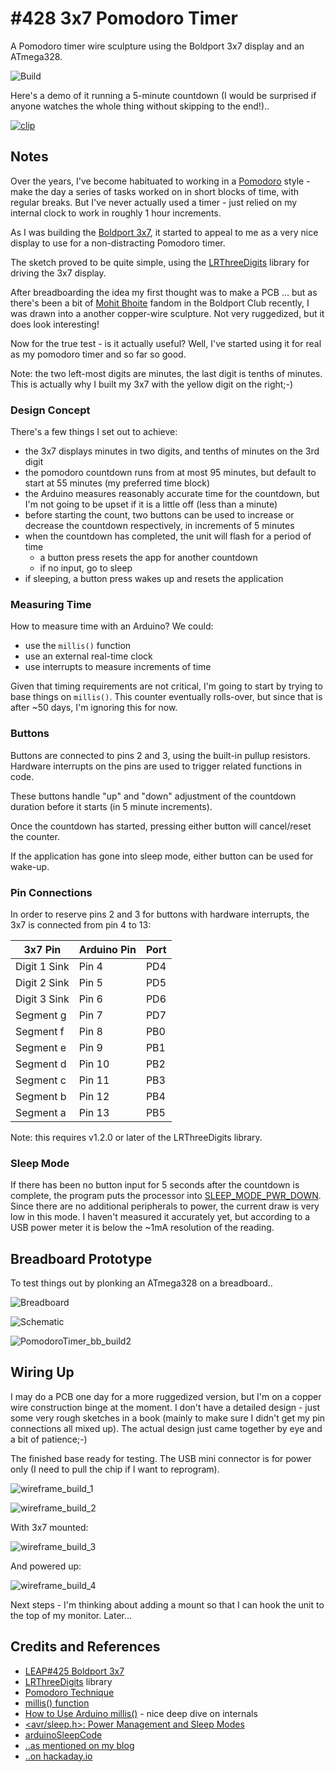 # #428 3x7 Pomodoro Timer

A Pomodoro timer wire sculpture using the Boldport 3x7 display and an ATmega328.

![Build](./assets/PomodoroTimer_build.jpg?raw=true)

Here's a demo of it running a 5-minute countdown (I would be surprised if anyone watches the whole thing without skipping to the end!)..

[![clip](https://img.youtube.com/vi/ZsGqnc2DhiA/0.jpg)](https://www.youtube.com/watch?v=ZsGqnc2DhiA)

## Notes

Over the years, I've become habituated to working in a [Pomodoro](https://en.wikipedia.org/wiki/Pomodoro_Technique) style -
make the day a series of tasks worked on in short blocks of time, with regular breaks.
But I've never actually used a timer - just relied on my internal clock to work in roughly 1 hour increments.

As I was building the [Boldport 3x7](../), it started to appeal to me as a very nice display to use for a non-distracting Pomodoro timer.

The sketch proved to be quite simple, using the [LRThreeDigits](https://github.com/LuckyResistor/LRThreeDigits) library for driving the 3x7 display.

After breadboarding the idea my first thought was to make a PCB ... but as there's been a bit of
[Mohit Bhoite](https://twitter.com/MohitBhoite) fandom in the Boldport Club recently, I was drawn into a another copper-wire sculpture.
Not very ruggedized, but it does look interesting!

Now for the true test - is it actually useful? Well, I've started using it for real as my pomodoro timer and so far so good.

Note: the two left-most digits are minutes, the last digit is tenths of minutes. This is actually why I built my 3x7 with the yellow
digit on the right;-)

### Design Concept

There's a few things I set out to achieve:

* the 3x7 displays minutes in two digits, and tenths of minutes on the 3rd digit
* the pomodoro countdown runs from at most 95 minutes, but default to start at 55 minutes (my preferred time block)
* the Arduino measures reasonably accurate time for the countdown, but I'm not going to be upset if it is a little off (less than a minute)
* before starting the count, two buttons can be used to increase or decrease the countdown respectively, in increments of 5 minutes
* when the countdown has completed, the unit will flash for a period of time
    - a button press resets the app for another countdown
    - if no input, go to sleep
* if sleeping, a button press wakes up and resets the application


### Measuring Time

How to measure time with an Arduino? We could:

* use the `millis()` function
* use an external real-time clock
* use interrupts to measure increments of time

Given that timing requirements are not critical, I'm going to start by trying to base things on `millis()`.
This counter eventually rolls-over, but since that is after ~50 days, I'm ignoring this for now.

### Buttons

Buttons are connected to pins 2 and 3, using the built-in pullup resistors.
Hardware interrupts on the pins are used to trigger related functions in code.

These buttons handle "up" and "down" adjustment of the countdown duration before it starts (in 5 minute increments).

Once the countdown has started, pressing either button will cancel/reset the counter.

If the application has gone into sleep mode, either button can be used for wake-up.


### Pin Connections

In order to reserve pins 2 and 3 for buttons with hardware interrupts, the 3x7 is connected from pin 4 to 13:

| 3x7 Pin      | Arduino Pin | Port |
|--------------|-------------|------|
| Digit 1 Sink | Pin 4       | PD4  |
| Digit 2 Sink | Pin 5       | PD5  |
| Digit 3 Sink | Pin 6       | PD6  |
| Segment g    | Pin 7       | PD7  |
| Segment f    | Pin 8       | PB0  |
| Segment e    | Pin 9       | PB1  |
| Segment d    | Pin 10      | PB2  |
| Segment c    | Pin 11      | PB3  |
| Segment b    | Pin 12      | PB4  |
| Segment a    | Pin 13      | PB5  |

Note: this requires v1.2.0 or later of the LRThreeDigits library.

### Sleep Mode

If there has been no button input for 5 seconds after the countdown is complete, the program puts the processor into
[SLEEP_MODE_PWR_DOWN](https://www.nongnu.org/avr-libc/user-manual/group__avr__sleep.html).
Since there are no additional peripherals to power, the current draw is very low in this mode.
I haven't measured it accurately yet, but according to a USB power meter it is below the ~1mA resolution of the reading.


## Breadboard Prototype

To test things out by plonking an ATmega328 on a breadboard..

![Breadboard](./assets/PomodoroTimer_bb.jpg?raw=true)

![Schematic](./assets/PomodoroTimer_schematic.jpg?raw=true)

![PomodoroTimer_bb_build2](./assets/PomodoroTimer_bb_build2.jpg?raw=true)

## Wiring Up

I may do a PCB one day for a more ruggedized version, but I'm on a copper wire construction binge at the moment.
I don't have a detailed design - just some very rough sketches in a book (mainly to make sure I didn't get
my pin connections all mixed up). The actual design just came together by eye and a bit of patience;-)

The finished base ready for testing. The USB mini connector is for power only (I need to pull the chip if I want to reprogram).

![wireframe_build_1](./assets/wireframe_build_1.jpg?raw=true)

![wireframe_build_2](./assets/wireframe_build_2.jpg?raw=true)

With 3x7 mounted:

![wireframe_build_3](./assets/wireframe_build_3.jpg?raw=true)

And powered up:

![wireframe_build_4](./assets/wireframe_build_4.jpg?raw=true)


Next steps - I'm thinking about adding a mount so that I can hook the unit to the top of my monitor. Later...

## Credits and References

* [LEAP#425 Boldport 3x7](../)
* [LRThreeDigits](https://github.com/LuckyResistor/LRThreeDigits) library
* [Pomodoro Technique](https://en.wikipedia.org/wiki/Pomodoro_Technique)
* [millis() function](https://www.arduino.cc/reference/en/language/functions/time/millis/)
* [How to Use Arduino millis()](https://www.best-microcontroller-projects.com/arduino-millis.html) - nice deep dive on internals
* [<avr/sleep.h>: Power Management and Sleep Modes](https://www.nongnu.org/avr-libc/user-manual/group__avr__sleep.html)
* [arduinoSleepCode](https://playground.arduino.cc/Learning/arduinoSleepCode)
* [..as mentioned on my blog](https://blog.tardate.com/2018/10/leap429-3x7-pomodoro-timer.html)
* [..on hackaday.io](https://hackaday.io/project/162699-3x7-flip-top-pomodoro-timer)
